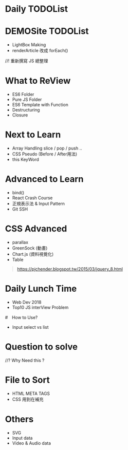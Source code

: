 # Daily TODOList

# DEMOSite TODOList
- LightBox Making
- renderArticle 改成 forEach()

//!  重新撰寫 JS 總整理

# What to ReView
- ES6 Folder
- Pure JS Folder
- ES6 Template with Function
- Destructuring
- Closure

# Next to Learn
- Array Handling slice / pop / push ..
- CSS Pseudo  (Before / After用法)
- this KeyWord

# Advanced to Learn
- bind()
- React Crash Course
- 正規表示法 & Input Pattern
- Git SSH 

# CSS Advanced
- parallax
- GreenSock (動畫)
- Chart.js (資料視覺化)
- Table
> https://pjchender.blogspot.tw/2015/03/jquery_8.html


# Daily Lunch Time
- Web Dev 2018
- Top10 JS interView Problem

#　How to Use?
- Input select vs list

# Question to solve
//? Why Need this ?<!DOCTYPE html>

# File to Sort
- HTML META TAGS
- CSS 用到在補充

# Others
- SVG
- Input data 
- Video & Audio data